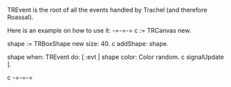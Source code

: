 TREvent is the root of all the events handled by Trachel (and therefore Roassal).

Here is an example on how to use it:
-=-=-=
c := TRCanvas new.

shape := TRBoxShape new size: 40.
c addShape: shape.

shape when: TREvent do: [ :evt | shape color: Color random. c signalUpdate ].

c 
-=-=-=